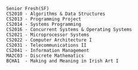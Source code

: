     Senior Fresh(SF)
    CS2010 - Algorithms & Data Structures
    CS2013 - Programming Project
    CS2014 - Systems Programming
    CS2016 - Concurrent Systems & Operating Systems
    CS2021 - Microprocessor Systems
    CS2022 - Computer Architecture I
    CS2031 - Telecommunications II
    CS2041 - Information Management
    MA2C03 - Discrete Mathematics
    BCHA1  - Making and Meaning in Irish Art I
